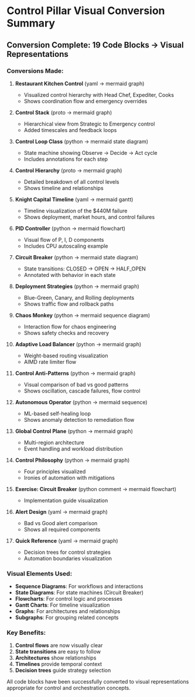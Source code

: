 # Control Pillar Visual Conversion Summary

## Conversion Complete: 19 Code Blocks → Visual Representations

### Conversions Made:

1. **Restaurant Kitchen Control** (yaml → mermaid graph)
   - Visualized control hierarchy with Head Chef, Expediter, Cooks
   - Shows coordination flow and emergency overrides

2. **Control Stack** (proto → mermaid graph)
   - Hierarchical view from Strategic to Emergency control
   - Added timescales and feedback loops

3. **Control Loop Class** (python → mermaid state diagram)
   - State machine showing Observe → Decide → Act cycle
   - Includes annotations for each step

4. **Control Hierarchy** (proto → mermaid graph)
   - Detailed breakdown of all control levels
   - Shows timeline and relationships

5. **Knight Capital Timeline** (yaml → mermaid gantt)
   - Timeline visualization of the $440M failure
   - Shows deployment, market hours, and control failures

6. **PID Controller** (python → mermaid flowchart)
   - Visual flow of P, I, D components
   - Includes CPU autoscaling example

7. **Circuit Breaker** (python → mermaid state diagram)
   - State transitions: CLOSED → OPEN → HALF_OPEN
   - Annotated with behavior in each state

8. **Deployment Strategies** (python → mermaid graph)
   - Blue-Green, Canary, and Rolling deployments
   - Shows traffic flow and rollback paths

9. **Chaos Monkey** (python → mermaid sequence diagram)
   - Interaction flow for chaos engineering
   - Shows safety checks and recovery

10. **Adaptive Load Balancer** (python → mermaid graph)
    - Weight-based routing visualization
    - AIMD rate limiter flow

11. **Control Anti-Patterns** (python → mermaid graph)
    - Visual comparison of bad vs good patterns
    - Shows oscillation, cascade failures, flow control

12. **Autonomous Operator** (python → mermaid sequence)
    - ML-based self-healing loop
    - Shows anomaly detection to remediation flow

13. **Global Control Plane** (python → mermaid graph)
    - Multi-region architecture
    - Event handling and workload distribution

14. **Control Philosophy** (python → mermaid graph)
    - Four principles visualized
    - Ironies of automation with mitigations

15. **Exercise: Circuit Breaker** (python comment → mermaid flowchart)
    - Implementation guide visualization

16. **Alert Design** (yaml → mermaid graph)
    - Bad vs Good alert comparison
    - Shows all required components

17. **Quick Reference** (yaml → mermaid graph)
    - Decision trees for control strategies
    - Automation boundaries visualization

### Visual Elements Used:
- **Sequence Diagrams**: For workflows and interactions
- **State Diagrams**: For state machines (Circuit Breaker)
- **Flowcharts**: For control logic and processes
- **Gantt Charts**: For timeline visualization
- **Graphs**: For architectures and relationships
- **Subgraphs**: For grouping related concepts

### Key Benefits:
1. **Control flows** are now visually clear
2. **State transitions** are easy to follow
3. **Architectures** show relationships
4. **Timelines** provide temporal context
5. **Decision trees** guide strategy selection

All code blocks have been successfully converted to visual representations appropriate for control and orchestration concepts.